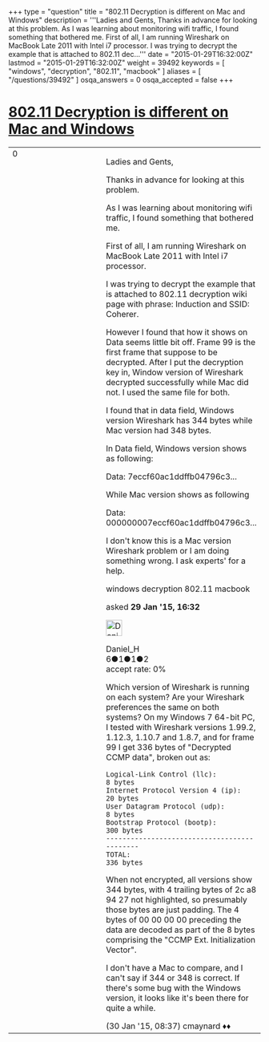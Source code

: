 +++
type = "question"
title = "802.11 Decryption is different on Mac and Windows"
description = '''Ladies and Gents,  Thanks in advance for looking at this problem. As I was learning about monitoring wifi traffic, I found something that bothered me. First of all, I am running Wireshark on MacBook Late 2011 with Intel i7 processor. I was trying to decrypt the example that is attached to 802.11 dec...'''
date = "2015-01-29T16:32:00Z"
lastmod = "2015-01-29T16:32:00Z"
weight = 39492
keywords = [ "windows", "decryption", "802.11", "macbook" ]
aliases = [ "/questions/39492" ]
osqa_answers = 0
osqa_accepted = false
+++

<div class="headNormal">

# [802.11 Decryption is different on Mac and Windows](/questions/39492/80211-decryption-is-different-on-mac-and-windows)

</div>

<div id="main-body">

<div id="askform">

<table id="question-table" style="width:100%;"><colgroup><col style="width: 50%" /><col style="width: 50%" /></colgroup><tbody><tr class="odd"><td style="width: 30px; vertical-align: top"><div class="vote-buttons"><div id="post-39492-score" class="post-score" title="current number of votes">0</div><div id="favorite-count" class="favorite-count"></div></div></td><td><div id="item-right"><div class="question-body"><p>Ladies and Gents,</p><p>Thanks in advance for looking at this problem.</p><p>As I was learning about monitoring wifi traffic, I found something that bothered me.</p><p>First of all, I am running Wireshark on MacBook Late 2011 with Intel i7 processor.</p><p>I was trying to decrypt the example that is attached to 802.11 decryption wiki page with phrase: Induction and SSID: Coherer.</p><p>However I found that how it shows on Data seems little bit off. Frame 99 is the first frame that suppose to be decrypted. After I put the decryption key in, Window version of Wireshark decrypted successfully while Mac did not. I used the same file for both.</p><p>I found that in data field, Windows version Wireshark has 344 bytes while Mac version had 348 bytes.</p><p>In Data field, Windows version shows as following:</p><p>Data: 7eccf60ac1ddffb04796c3...</p><p>While Mac version shows as following</p><p>Data: 000000007eccf60ac1ddffb04796c3...</p><p>I don't know this is a Mac version Wireshark problem or I am doing something wrong. I ask experts' for a help.</p></div><div id="question-tags" class="tags-container tags">windows decryption 802.11 macbook</div><div id="question-controls" class="post-controls"></div><div class="post-update-info-container"><div class="post-update-info post-update-info-user"><p>asked <strong>29 Jan '15, 16:32</strong></p><img src="https://secure.gravatar.com/avatar/4446c851e960ac5207edd95260b24a05?s=32&amp;d=identicon&amp;r=g" class="gravatar" width="32" height="32" alt="Daniel_H&#39;s gravatar image" /><p>Daniel_H<br />
<span class="score" title="6 reputation points">6</span><span title="1 badges"><span class="badge1">●</span><span class="badgecount">1</span></span><span title="1 badges"><span class="silver">●</span><span class="badgecount">1</span></span><span title="2 badges"><span class="bronze">●</span><span class="badgecount">2</span></span><br />
<span class="accept_rate" title="Rate of the user&#39;s accepted answers">accept rate:</span> <span title="Daniel_H has no accepted answers">0%</span></p></div></div><div id="comments-container-39492" class="comments-container"><span id="39503"></span><div id="comment-39503" class="comment"><div id="post-39503-score" class="comment-score"></div><div class="comment-text"><p>Which version of Wireshark is running on each system? Are your Wireshark preferences the same on both systems? On my Windows 7 64-bit PC, I tested with Wireshark versions 1.99.2, 1.12.3, 1.10.7 and 1.8.7, and for frame 99 I get 336 bytes of "Decrypted CCMP data", broken out as:</p><pre><code>Logical-Link Control (llc):         8 bytes
Internet Protocol Version 4 (ip):  20 bytes
User Datagram Protocol (udp):       8 bytes
Bootstrap Protocol (bootp):       300 bytes
--------------------------------------------
TOTAL:                            336 bytes</code></pre><p>When not encrypted, all versions show 344 bytes, with 4 trailing bytes of 2c a8 94 27 not highlighted, so presumably those bytes are just padding. The 4 bytes of 00 00 00 00 preceding the data are decoded as part of the 8 bytes comprising the "CCMP Ext. Initialization Vector".</p><p>I don't have a Mac to compare, and I can't say if 344 or 348 is correct. If there's some bug with the Windows version, it looks like it's been there for quite a while.</p></div><div id="comment-39503-info" class="comment-info"><span class="comment-age">(30 Jan '15, 08:37)</span> cmaynard ♦♦</div></div></div><div id="comment-tools-39492" class="comment-tools"></div><div class="clear"></div><div id="comment-39492-form-container" class="comment-form-container"></div><div class="clear"></div></div></td></tr></tbody></table>

</div>

</div>

